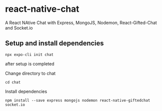 # react-native-chat

A React NAtive Chat with Express, MongoJS, Nodemon, React-Gifted-Chat and Socket.io

## Setup and install dependencies

<p><code>npx expo-cli init chat</code></p>
<p>after setup is completed</p>
<p>Change directory to chat</p>
<code>cd chat</code>
<p>Install dependencies</p>
<code>npm install --save express mongojs nodemon react-native-giftedchat socket.io</code>
